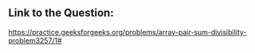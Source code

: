 ## Link to the Question:

https://practice.geeksforgeeks.org/problems/array-pair-sum-divisibility-problem3257/1#
